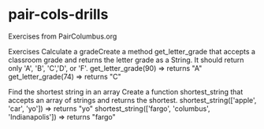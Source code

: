 # pair-cols-drills
Exercises from PairColumbus.org

Exercises
Calculate a gradeCreate a method get_letter_grade that accepts a classroom grade and returns the letter grade as a String. 
It should return only 'A', 'B', 'C','D', or 'F'.
get_letter_grade(90) => returns "A"
get_letter_grade(74) => returns "C"

Find the shortest string in an array
Create a function shortest_string that accepts an array of strings and returns the shortest.
shortest_string(['apple', 'car', 'yo']) => returns "yo"
shortest_string(['fargo', 'columbus', 'Indianapolis']) => returns "fargo"
